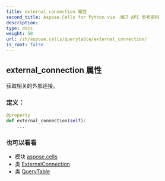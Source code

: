```yaml
---
title: external_connection 属性
second_title: Aspose.Cells for Python via .NET API 参考资料
description:
type: docs
weight: 50
url: /zh/aspose.cells/querytable/external_connection/
is_root: false
---
```

## external_connection 属性

获取相关的外部连接。
### 定义：
```python
@property
def external_connection(self):
    ...
```

### 也可以看看
* 模块 [aspose.cells](../../)
* 类 [ExternalConnection](/cells/python-net/zh/aspose.cells.externalconnections/externalconnection)
* 类 [QueryTable](/cells/python-net/zh/aspose.cells/querytable)
